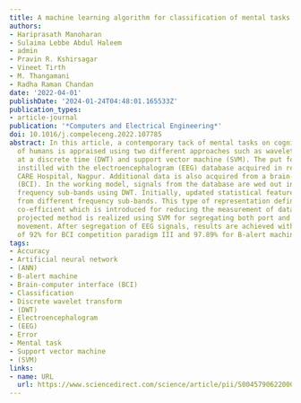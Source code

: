 ```yaml
---
title: A machine learning algorithm for classification of mental tasks
authors:
- Hariprasath Manoharan
- Sulaima Lebbe Abdul Haleem
- admin
- Pravin R. Kshirsagar
- Vineet Tirth
- M. Thangamani
- Radha Raman Chandan
date: '2022-04-01'
publishDate: '2024-01-24T04:48:01.165533Z'
publication_types:
- article-journal
publication: '*Computers and Electrical Engineering*'
doi: 10.1016/j.compeleceng.2022.107785
abstract: In this article, a contemporary tack of mental tasks on cognitive parts
  of humans is appraised using two different approaches such as wavelet transforms
  at a discrete time (DWT) and support vector machine (SVM). The put forth tack is
  instilled with the electroencephalogram (EEG) database acquired in real-time from
  CARE Hospital, Nagpur. Additional data is also acquired from a brain-computer interface
  (BCI). In the working model, signals from the database are wed out into different
  frequency sub-bands using DWT. Initially, updated statistical features are obtained
  from different frequency sub-bands. This type of representation defines the wavelet
  co-efficient which is introduced for reducing the measurement of data. Then, the
  projected method is realized using SVM for segregating both port and veracious hand
  movement. After segregation of EEG signals, results are achieved with an accuracy
  of 92% for BCI competition paradigm III and 97.89% for B-alert machine.
tags:
- Accuracy
- Artificial neural network
- (ANN)
- B-alert machine
- Brain-computer interface (BCI)
- Classification
- Discrete wavelet transform
- (DWT)
- Electroencephalogram
- (EEG)
- Error
- Mental task
- Support vector machine
- (SVM)
links:
- name: URL
  url: https://www.sciencedirect.com/science/article/pii/S0045790622000854
---
```

